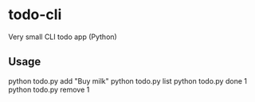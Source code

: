 # todo-cli
Very small CLI todo app (Python)

## Usage
python todo.py add "Buy milk"
python todo.py list
python todo.py done 1
python todo.py remove 1
